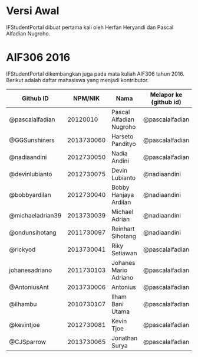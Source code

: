 # Versi Awal

IFStudentPortal dibuat pertama kali oleh Herfan Heryandi dan Pascal Alfadian Nugroho.

# AIF306 2016

IFStudentPortal dikembangkan juga pada mata kuliah AIF306 tahun 2016. Berikut adalah daftar mahasiswa yang menjadi kontributor.

| Github ID                | NPM/NIK    | Nama                              | Melapor ke (github id)   |
| ------------------------ | ---------- | --------------------------------- | ------------------------ |
| @pascalalfadian          | 20120010   | Pascal Alfadian Nugroho           | @pascalalfadian          |
| @GGSunshiners            | 2013730060 | Harseto Pandityo                  | @pascalalfadian          |
| @nadiaandini             | 2012730050 | Nadia Andini                      | @pascalalfadian          |
| @devinlubianto           | 2012730075 | Devin Lubianto                    | @nadiaandini	       |
| @bobbyardilan            | 2012730040 | Bobby Hanjaya Ardilan             | @nadiaandini             |
| @michaeladrian39         | 2013730039 | Michael Adrian                    | @nadiaandini             |
| @ondunsihotang           | 2011730097 | Reinhart Sihotang                 | @nadiaandini             |
| @rickyod                 | 2013730041 | Riky Setiawan                     | @pascalalfadian          |
| johanesadriano          | 2011730103 | Johanes Mario Adriano             | @pascalalfadian          |
| @AntoniusAnt             | 2013730006 | Antonius                          | @pascalalfadian          |
| @ilhambu                 | 2010730107 | Ilham Bani Utama                  | @pascalalfadian          |
| @kevintjoe               | 2012730081 | Kevin Tjoe                        | @pascalalfadian          |
| @CJSparrow               | 2013730065 | Jonathan Surya                    | @pascalalfadian          |
